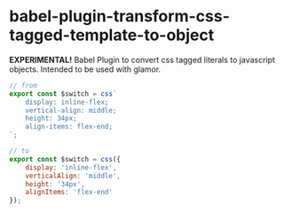 # babel-plugin-transform-css-tagged-template-to-object
**EXPERIMENTAL!**
Babel Plugin to convert css tagged literals to javascript objects. Intended to be used with glamor.

```js
// from
export const $switch = css`
    display: inline-flex;
    vertical-align: middle;
    height: 34px;
    align-items: flex-end;
`;

// to
export const $switch = css({
    display: 'inline-flex',
    verticalAlign: 'middle',
    height: '34px',
    alignItems: 'flex-end'
});
```
